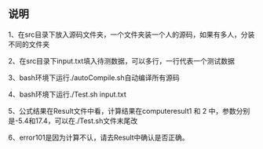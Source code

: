 ## 说明

1、在src目录下放入源码文件夹，一个文件夹装一个人的源码，如果有多人，分装不同的文件夹

2、在src目录下input.txt填入待测数据，可以多行，一行代表一个测试数据

3、bash环境下运行./autoCompile.sh自动编译所有源码

4、bash环境下运行./Test.sh input.txt   

5、公式结果在Result文件中看，计算结果在computeresult1 和 2 中，参数分别是-5.4和17.4，可以在./Test.sh文件末尾改

6、error101是因为计算不认，请去Result中确认是否正确。

